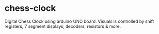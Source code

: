 # chess-clock

Digital Chess Clock using arduino UNO board. Visuals is controlled by shift registers, 7 segment displays, decoders, resistors & more.
